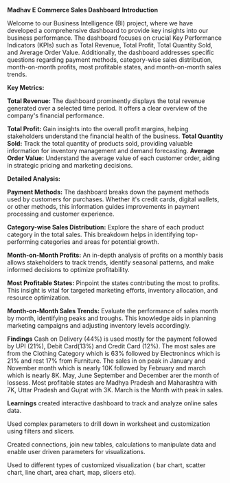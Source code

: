 **Madhav E Commerce Sales Dashboard**
 **Introduction**


Welcome to our Business Intelligence (BI) project, where we have developed a comprehensive dashboard to provide key insights into our business performance. The dashboard focuses on crucial Key Performance Indicators (KPIs) such as Total Revenue, Total Profit, Total Quantity Sold, and Average Order Value. Additionally, the dashboard addresses specific questions regarding payment methods, category-wise sales distribution, month-on-month profits, most profitable states, and month-on-month sales trends.

**Key Metrics:**

**Total Revenue:** The dashboard prominently displays the total revenue generated over a selected time period. It offers a clear overview of the company's financial performance.

**Total Profit:** Gain insights into the overall profit margins, helping stakeholders understand the financial health of the business.
 **Total Quantity Sold:** Track the total quantity of products sold, providing valuable information for inventory management and demand forecasting.
**Average Order Value:** Understand the average value of each customer order, aiding in strategic pricing and marketing decisions.

**Detailed Analysis:**

**Payment Methods:** The dashboard breaks down the payment methods used by customers for purchases. Whether it's credit cards, digital wallets, or other methods, this information guides improvements in payment processing and customer experience.

**Category-wise Sales Distribution:** Explore the share of each product category in the total sales. This breakdown helps in identifying top-performing categories and areas for potential growth.

**Month-on-Month Profits:** An in-depth analysis of profits on a monthly basis allows stakeholders to track trends, identify seasonal patterns, and make informed decisions to optimize profitability.

**Most Profitable States:** Pinpoint the states contributing the most to profits. This insight is vital for targeted marketing efforts, inventory allocation, and resource optimization.

**Month-on-Month Sales Trends:** Evaluate the performance of sales month by month, identifying peaks and troughs. This knowledge aids in planning marketing campaigns and adjusting inventory levels accordingly.

**Findings**
Cash on Delivery (44%) is used mostly for the payment followed by UPI (21%), Debit Card(13%) and Credit Card (12%).
The most sales are from the Clothing Category which is 63% followed by Electronincs which is 21% and rest 17% from Furniture.
The sales in on peak in January and November month which is nearly 10K followed by February and march which is nearly 8K. May, June September and December arer the month of lossess.
Most profitable states are Madhya Pradesh and Maharashtra with 7K, Uttar Pradesh and Gujrat with 3K. 
March is the Month with peak in sales.

**Learnings**
created interactive dashboard to track and analyze online sales data.

Used complex parameters to drill down in worksheet and customization using filters and slicers.

Created  connections, join new tables, calculations to manipulate data and enable user driven parameters for visualizations.

Used to different types of customized visualization ( bar chart, scatter chart, line chart, area chart, map, slicers etc).

